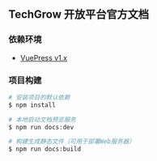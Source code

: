 ## TechGrow 开放平台官方文档

### 依赖环境

- [VuePress v1.x](https://v1.vuepress.vuejs.org/zh/)

### 项目构建

``` sh
# 安装项目的默认依赖
$ npm install

# 本地启动文档预览服务
$ npm run docs:dev

# 构建生成静态文件（可用于部署Web服务器）
$ npm run docs:build
```
